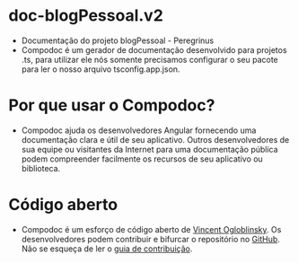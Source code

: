 # doc-blogPessoal.v2
- Documentação do projeto blogPessoal - Peregrinus
- Compodoc é um gerador de documentação desenvolvido para projetos .ts, para utilizar ele nós somente precisamos configurar o seu pacote para ler o nosso arquivo tsconfig.app.json.

# Por que usar o Compodoc?
- Compodoc ajuda os desenvolvedores Angular fornecendo uma documentação clara e útil de seu aplicativo.
  Outros desenvolvedores de sua equipe ou visitantes da Internet para uma documentação pública podem compreender facilmente os recursos de seu aplicativo ou biblioteca.
# Código aberto
- Compodoc é um esforço de código aberto de [Vincent Ogloblinsky](https://www.vincentogloblinsky.com/).
  Os desenvolvedores podem contribuir e bifurcar o repositório no [GitHub](https://github.com/compodoc/compodoc).
  Não se esqueça de ler o [guia de contribuição](https://github.com/compodoc/compodoc/blob/master/CONTRIBUTING.md).
  
